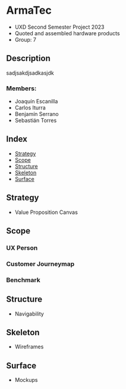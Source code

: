 # ArmaTec
- UXD Second Semester Project 2023
- Quoted and assembled hardware products
- Group: 7
## Description 
sadjsakdjsadkasjdk
### Members:
- Joaquín Escanilla
- Carlos Iturra
- Benjamín Serrano
- Sebastián Torres
## Index
- [Strategy](#strategy)
- [Scope](#scope)
- [Structure](#structure)
- [Skeleton](#skeleton)
- [Surface](#surface)
## Strategy
- Value Proposition Canvas
## Scope
### UX Person
### Customer Journeymap
### Benchmark
## Structure
- Navigability
## Skeleton
- Wireframes
## Surface
- Mockups
